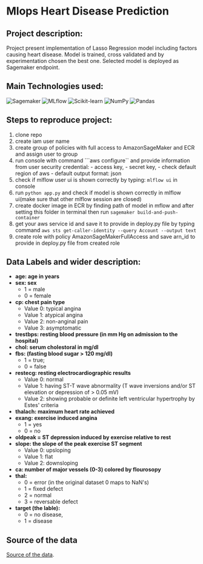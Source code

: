 # Mlops Heart Disease Prediction

## Project description:

Project present implementation of Lasso Regression model including factors causing heart disease.
Model is trained, cross validated and by experimentation chosen the best one.
Selected model is deployed as Sagemaker endpoint.

## Main Technologies used:


![Sagemaker](https://img.shields.io/badge/Sagemaker-%23FF9900.svg?style=for-the-badge&logo=amazon-aws&logoColor=white)
![MLflow](https://img.shields.io/badge/mlflow-%23d9ead3.svg?style=for-the-badge&logo=numpy&logoColor=blue)
![Scikit-learn](https://img.shields.io/badge/scikit--learn-%23F7931E.svg?style=for-the-badge&logo=scikit-learn&logoColor=white)
![NumPy](https://img.shields.io/badge/numpy-%23013243.svg?style=for-the-badge&logo=numpy&logoColor=white)
![Pandas](https://img.shields.io/badge/pandas-%23150458.svg?style=for-the-badge&logo=pandas&logoColor=white)


## Steps to reproduce project:
 1.  clone repo
 2.  create iam user name
 3.  create group of policies with full access to AmazonSageMaker and ECR and assign user to group
 4.  run console with command ```aws configure`` and provide information from user security credential:
    - access key,
    - secret key,
    - check default region of aws
    - default output format: json
 5.  check if mlflow user ui is shown correctly by typing: ```mlflow ui``` in console
 6.  run ```python app.py``` and check if model is shown correctly in mlflow ui(make sure that other mlflow session are closed)
 7.  create docker image in ECR by finding path of model in mflow and after setting this folder in terminal then run
     ```sagemaker build-and-push-container```
 8.  get your aws service id and save it to provide in deploy.py file by typing command
    ```aws sts get-caller-identity --query Account --output text```
 9. create role with policy AmazonSageMakerFullAccess and save arn_id to provide in deploy.py file from created role



## Data Labels and wider description:

- **age: age in years**
- **sex: sex**
    - 1 = male
    - 0 = female
- **cp: chest pain type**
    - Value 0: typical angina
    - Value 1: atypical angina
    - Value 2: non-anginal pain
    - Value 3: asymptomatic
- **trestbps: resting blood pressure (in mm Hg on admission to the hospital)**
- **chol: serum cholestoral in mg/dl**
- **fbs: (fasting blood sugar > 120 mg/dl)**
    - 1 = true;
    - 0 = false
- **restecg: resting electrocardiographic results**
    - Value 0: normal
    - Value 1: having ST-T wave abnormality (T wave inversions and/or ST elevation or depression of > 0.05 mV)
    - Value 2: showing probable or definite left ventricular hypertrophy by Estes' criteria
- **thalach: maximum heart rate achieved**
- **exang: exercise induced angina**
    - 1 = yes
    - 0 = no
- **oldpeak = ST depression induced by exercise relative to rest**
- **slope: the slope of the peak exercise ST segment**
    - Value 0: upsloping
    - Value 1: flat
    - Value 2: downsloping
- **ca: number of major vessels (0-3) colored by flourosopy**
- **thal:**
    - 0 = error (in the original dataset 0 maps to NaN's)
    - 1 = fixed defect
    - 2 = normal
    - 3 = reversable defect
- **target (the lable):**
    - 0 = no disease,
    - 1 = disease



## Source of the data
[Source of the data](https://www.kaggle.com/code/desalegngeb/heart-disease-predictions/notebook).
